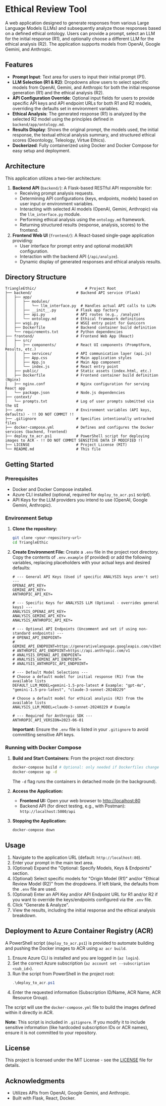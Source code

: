 # Ethical Review Tool

A web application designed to generate responses from various Large Language Models (LLMs) and subsequently analyze those responses based on a defined ethical ontology. Users can provide a prompt, select an LLM for the initial response (R1), and optionally choose a different LLM for the ethical analysis (R2). The application supports models from OpenAI, Google Gemini, and Anthropic.

## Features

*   **Prompt Input**: Text area for users to input their initial prompt (P1).
*   **LLM Selection (R1 & R2)**: Dropdowns allow users to select specific models from OpenAI, Gemini, and Anthropic for both the initial response generation (R1) and the ethical analysis (R2).
*   **API Configuration Override**: Optional input fields for users to provide specific API keys and API endpoint URLs for both R1 and R2 models, overriding the defaults set in environment variables.
*   **Ethical Analysis**: The generated response (R1) is analyzed by the selected R2 model using the principles defined in `backend/app/ontology.md`.
*   **Results Display**: Shows the original prompt, the models used, the initial response, the textual ethical analysis summary, and structured ethical scores (Deontology, Teleology, Virtue Ethics).
*   **Dockerized**: Fully containerized using Docker and Docker Compose for easy setup and deployment.

## Architecture

This application utilizes a two-tier architecture:

1.  **Backend API** (`backend/`): A Flask-based RESTful API responsible for:
    *   Receiving prompt analysis requests.
    *   Determining API configurations (keys, endpoints, models) based on user input or environment variables.
    *   Interacting with selected AI models (OpenAI, Gemini, Anthropic) via the `llm_interface.py` module.
    *   Performing ethical analysis using the `ontology.md` framework.
    *   Returning structured results (response, analysis, scores) to the frontend.
2.  **Frontend Web UI** (`frontend/`): A React-based single-page application providing:
    *   User interface for prompt entry and optional model/API configuration.
    *   Interaction with the backend API (`/api/analyze`).
    *   Dynamic display of generated responses and ethical analysis results.

## Directory Structure

```
TriangleEthic/                      # Project Root
├── backend/                    # Backend API service (Flask)
│   ├── app/
│   │   ├── modules/
│   │   │   └── llm_interface.py  # Handles actual API calls to LLMs
│   │   ├── __init__.py         # Flask app factory
│   │   ├── api.py              # API routes (e.g., /analyze)
│   │   └── ontology.md         # Ethical framework definitions
│   ├── wsgi.py                 # WSGI entry point for Gunicorn
│   ├── Dockerfile              # Backend container build definition
│   └── requirements.txt        # Python dependencies
├── frontend/                   # Frontend Web App (React)
│   ├── src/
│   │   ├── components/         # React UI components (PromptForm, Results, etc.)
│   │   ├── services/           # API communication layer (api.js)
│   │   ├── App.css             # Main application styles
│   │   ├── App.js              # Main App component
│   │   └── index.js            # React entry point
│   ├── public/                 # Static assets (index.html, etc.)
│   ├── Dockerfile              # Frontend container build definition (Nginx)
│   ├── nginx.conf              # Nginx configuration for serving React app
│   └── package.json            # Node.js dependencies
├── context/
│   └── prompts.txt             # Log of user prompts submitted via the UI
├── .env                        # Environment variables (API keys, defaults) - !! DO NOT COMMIT !!
├── .gitignore                  # Specifies intentionally untracked files
├── docker-compose.yml          # Defines and configures the Docker services (backend, frontend)
├── deploy_to_acr.ps1           # PowerShell script for deploying images to ACR - !! DO NOT COMMIT SENSITIVE DATA IF MODIFIED !!
├── LICENSE                     # Project License (MIT)
└── README.md                   # This file
```

## Getting Started

### Prerequisites

*   Docker and Docker Compose installed.
*   Azure CLI installed (optional, required for `deploy_to_acr.ps1` script).
*   API Keys for the LLM providers you intend to use (OpenAI, Google Gemini, Anthropic).

### Environment Setup

1.  **Clone the repository:**
    ```bash
    git clone <your-repository-url>
    cd TriangleEthic
    ```
2.  **Create Environment File:** Create a `.env` file in the project root directory. Copy the contents of `.env.example` (if provided) or add the following variables, replacing placeholders with your actual keys and desired defaults:

    ```dotenv
    # --- General API Keys (Used if specific ANALYSIS keys aren't set) ---
    OPENAI_API_KEY=
    GEMINI_API_KEY=
    ANTHROPIC_API_KEY=

    # --- Specific Keys for ANALYSIS LLM (Optional - overrides general keys) ---
    ANALYSIS_OPENAI_API_KEY=
    ANALYSIS_GEMINI_API_KEY=
    ANALYSIS_ANTHROPIC_API_KEY=

    # --- Optional API Endpoints (Uncomment and set if using non-standard endpoints) ---
    # OPENAI_API_ENDPOINT=
    # GEMINI_API_ENDPOINT=https://generativelanguage.googleapis.com/v1beta
    # ANTHROPIC_API_ENDPOINT=https://api.anthropic.com/v1
    # ANALYSIS_OPENAI_API_ENDPOINT=
    # ANALYSIS_GEMINI_API_ENDPOINT=
    # ANALYSIS_ANTHROPIC_API_ENDPOINT=

    # --- Default Model Selections ---
    # Choose a default model for initial response (R1) from the available lists
    DEFAULT_LLM_MODEL=gemini-1.5-pro-latest # Example: "gpt-4o", "gemini-1.5-pro-latest", "claude-3-sonnet-20240229"

    # Choose a default model for ethical analysis (R2) from the available lists
    ANALYSIS_LLM_MODEL=claude-3-sonnet-20240229 # Example

    # --- Required for Anthropic SDK ---
    ANTHROPIC_API_VERSION=2023-06-01
    ```

    **Important:** Ensure the `.env` file is listed in your `.gitignore` to avoid committing sensitive API keys.

### Running with Docker Compose

1.  **Build and Start Containers:** From the project root directory:
    ```bash
    docker-compose build # Optional: only needed if Dockerfiles change
    docker-compose up -d
    ```
    The `-d` flag runs the containers in detached mode (in the background).

2.  **Access the Application:**
    *   **Frontend UI:** Open your web browser to [http://localhost:80](http://localhost:80)
    *   Backend API (for direct testing, e.g., with Postman): `http://localhost:5000/api`

3.  **Stopping the Application:**
    ```bash
    docker-compose down
    ```

## Usage

1.  Navigate to the application URL (default: `http://localhost:80`).
2.  Enter your prompt in the main text area.
3.  (Optional) Expand the "Optional: Specify Models, Keys & Endpoints" section.
4.  (Optional) Select specific models for "Origin Model (R1)" and/or "Ethical Review Model (R2)" from the dropdowns. If left blank, the defaults from the `.env` file are used.
5.  (Optional) Enter an API Key and/or API Endpoint URL for R1 and/or R2 if you want to override the keys/endpoints configured via the `.env` file.
6.  Click "Generate & Analyze".
7.  View the results, including the initial response and the ethical analysis breakdown.

## Deployment to Azure Container Registry (ACR)

A PowerShell script (`deploy_to_acr.ps1`) is provided to automate building and pushing the Docker images to ACR using `az acr build`.

1.  Ensure Azure CLI is installed and you are logged in (`az login`).
2.  Set the correct Azure subscription (`az account set --subscription <sub_id>`).
3.  Run the script from PowerShell in the project root:
    ```powershell
    .\deploy_to_acr.ps1
    ```
4.  Enter the requested information (Subscription ID/Name, ACR Name, ACR Resource Group).

The script will use the `docker-compose.yml` file to build the images defined within it directly in ACR.

**Note:** This script is included in `.gitignore`. If you modify it to include sensitive information (like hardcoded subscription IDs or ACR names), ensure it is not committed to your repository.

## License

This project is licensed under the MIT License - see the [LICENSE](LICENSE) file for details.

## Acknowledgments

*   Utilizes APIs from OpenAI, Google Gemini, and Anthropic.
*   Built with Flask, React, Docker. 